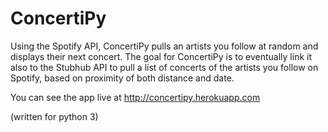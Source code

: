 # ConcertiPy
Using the Spotify API, ConcertiPy pulls an artists you follow at random and displays their next concert. The goal for ConcertiPy is to eventually link it also to the Stubhub API to pull a list of concerts of the artists you follow on Spotify, based on proximity of both distance and date.

You can see the app live at http://concertipy.herokuapp.com

(written for python 3)
